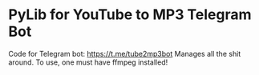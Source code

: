# PyLib for YouTube to MP3 Telegram Bot

Code for Telegram bot: <https://t.me/tube2mp3bot>
Manages all the shit around.
To use, one must have ffmpeg installed!
